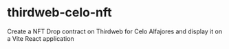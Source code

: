 # thirdweb-celo-nft
Create a NFT Drop contract on Thirdweb for Celo Alfajores and display it on a Vite React application
